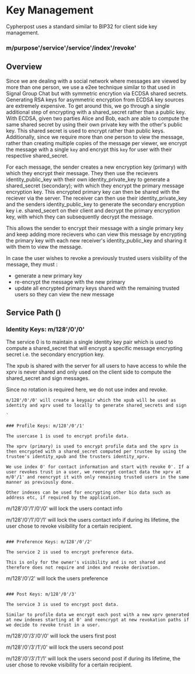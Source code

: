 # Key Management

Cypherpost uses a standard similar to BIP32 for client side key management.


### m/purpose'/service'/service'/index'/revoke'


## Overview

Since we are dealing with a social network where messages are viewed by more than one person, we use a e2ee technique similar to that used in Signal Group Chat but with symmetric encrytion via ECDSA shared secrets. Generating RSA keys for asymmetric encryption from ECDSA key sources are extremely expensive. To get around this, we go through a single additional step of encrypting with a shared_secret rather than a public key. With ECDSA, given two parties Alice and Bob, each are able to compute the same shared secret by using their own private key with the other's public key. This shared secret is used to encrypt rather than public keys. Additionally, since we require more than one person to view the message, rather than creating multiple copies of the message per viewer, we encrypt the message with a single `key` and encrypt this `key` for user with their respective shared_secret. 

For each message, the sender creates a new encryption key (primary) with which they encrypt their message. They then use the recievers identity_public_key with their own identity_private_key to generate a shared_secret (secondary); with which they encrypt the primary message encryption key. This encrypted primary key can then be shared with the reciever via the server. The receiver can then use their identity_private_key and the senders identity_public_key to generate the secondary encryption key i.e. shared_secert on their client and decrypt the primary encryption key, with which they can subsequently decrypt the message. 

This allows the sender to encrypt their message with a single primary key and keep adding more recievers who can view this message by encrypting the primary key with each new receiver's identity_public_key and sharing it with them to view the message. 

In case the user wishes to revoke a previously trusted users visibility of the message, they must :

- generate a new primary key 
- re-encrypt the message with the new primary 
- update all encrypted primary keys shared with the remaining trusted users so they can view the new message


## Service Path ()

### Identity Keys: m/128'/0'/0'

The service 0 is to maintain a single identity key pair which is used to compute a shared_secret that will encrypt a specific message encrypting secret i.e. the secondary encryption key.

The xpub is shared with the server for all users to have access to while the xprv is never shared and only used on the client side to compute the shared_secret and sign messages.

Since no rotation is required here, we do not use index and revoke.

```
m/128'/0'/0' will create a keypair which the xpub will be used as identity and xprv used to locally to generate shared_secrets and sign

`

### Profile Keys: m/128'/0'/1'

The usercase 1 is used to encrypt profile data. 

The xprv (primary) is used to encrypt profile data and the xprv is then encrypted with a shared_secret computed per trustee by using the trustee's identity_xpub and the trusters identity_xprv.

We use index 0' for contact information and start with revoke 0'. If a user revokes trust in a user, we reencrypt contact data the xprv at m/0'/1' and reencrypt it with only remaining trusted users in the same manner as previously done. 

Other indexes can be used for encrypting other bio data such as address etc, if required by the application.

```
m/128'/0'/1'/0'/0' will lock the users contact info

m/128'/0'/1'/0'/1' will lock the users contact info if during its lifetime, the user chose to revoke visibility for a certain recipient.

```

### Preference Keys: m/128'/0'/2'

The service 2 is used to encrypt preference data.

This is only for the owner's visibility and is not shared and therefore does not require and index and revoke derivation.

```
m/128'/0'/2' will lock the users preference

```

### Post Keys: m/128'/0'/3'

The service 3 is used to encrypt post data.

Similar to profile data we encrypt each post with a new xprv generated at new indexes starting at 0' and reencrypt at new revokation paths if we decide to revoke trust in a user. 

```
m/128'/0'/3'/0'/0' will lock the users first post

m/128'/0'/3'/1'/0' will lock the users second post

m/128'/0'/3'/1'/1' will lock the users second post if during its lifetime, the user chose to revoke visibility for a certain recipient.
```